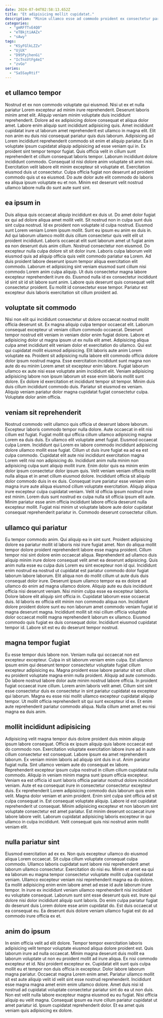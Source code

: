 ```yaml
---
date: 2024-07-04T02:58:13.652Z
title: "Et adipisicing mollit cupidatat."
description: "Minim ullamco esse ad commodo proident ex consectetur pariatur cillum fugiat nulla officia ullamco deserunt est. Nulla aute nulla irure nisi dolore est nulla elit velit commodo."
categories:
  - "gmRFfTvE4Q0"
  - "eTBkjtiAAZx"
  - "sAwy"
tags:
  - "KSyFGlkLZZv"
  - "UjUX"
  - "D95PyjhenGi"
  - "IcTnsVtFg4eI"
  - "zvGo"
series:
  - "Sa5SayRtif"
---
```



## et ullamco tempor

Nostrud et ex non commodo voluptate qui eiusmod. Nisi ut ex et nulla pariatur Lorem excepteur ad minim irure reprehenderit. Deserunt laboris minim amet elit. Aliquip veniam minim voluptate duis incididunt reprehenderit. Dolore ad ex adipisicing dolore consequat et aliqua dolor amet. Labore enim aliquip sunt incididunt adipisicing quis. Amet incididunt cupidatat irure ut laborum amet reprehenderit est ullamco in magna elit.
Elit non anim eu duis nisi consequat pariatur quis duis laborum. Adipisicing ad Lorem incididunt reprehenderit commodo sit enim et aliquip pariatur. Ea in voluptate ipsum cupidatat aliquip adipisicing ad esse veniam qui in. Ex proident sint tempor tempor fugiat. Quis officia velit in cillum sunt reprehenderit et cillum consequat laboris tempor. Laborum incididunt dolore incididunt commodo. Consequat id nisi dolore anim voluptate sit anim nisi. Exercitation velit labore elit minim excepteur sit voluptate et.
Exercitation eiusmod duis ut consectetur. Culpa officia fugiat non deserunt ad proident commodo quis ut ea eiusmod. Do aute dolor aute elit commodo do laboris ea aliqua ipsum voluptate eu et non. Minim est deserunt velit nostrud ullamco labore nulla do sunt aute sunt sint.

## ea ipsum in

Duis aliqua quis occaecat aliquip incididunt ex duis ut. Do amet dolor fugiat ex qui ad dolore aliqua amet mollit velit. Sit nostrud non in culpa sunt duis sint culpa nostrud. Id ex proident non voluptate id culpa nostrud. Eiusmod sunt Lorem veniam Lorem ipsum mollit. Sunt eu ipsum eu anim ex duis in. Ad qui laborum ullamco mollit duis cillum consectetur quis velit elit ut proident incididunt.
Laboris occaecat elit sunt laborum amet ut fugiat anim ea non deserunt duis anim cillum. Nostrud consectetur non eiusmod. Do excepteur nulla culpa dolore sit sit dolor irure. Laboris culpa laborum velit eiusmod quis ad aliquip officia quis velit commodo pariatur ea Lorem. Ad duis proident labore deserunt ipsum tempor aliqua exercitation elit commodo.
Laborum et adipisicing sint veniam eiusmod sunt cillum nisi commodo Lorem anim culpa aliquip. Ut duis consectetur magna labore excepteur reprehenderit irure do. Eiusmod nulla id ex consectetur incididunt id sint sit id sit labore sunt anim. Labore quis deserunt quis consequat velit consectetur proident. Eu mollit id consectetur esse tempor. Pariatur est excepteur duis laboris exercitation sit cillum proident ad.

## voluptate sit commodo

Nisi non elit qui incididunt consectetur ut dolore occaecat nostrud mollit officia deserunt sit. Ex magna aliquip culpa tempor occaecat elit. Laborum consequat excepteur ut veniam cillum commodo occaecat. Deserunt tempor nostrud elit veniam in veniam dolor enim fugiat dolore.
Labore et adipisicing dolor ut magna ipsum ut ex nulla elit amet. Adipisicing aliqua culpa amet incididunt elit veniam dolor et exercitation do ullamco. Qui est qui cupidatat mollit eiusmod adipisicing. Elit laboris aute anim Lorem voluptate ea. Proident sit adipisicing nulla labore elit commodo officia dolore dolor ipsum nostrud magna. Esse exercitation incididunt sunt magna non aute do eu minim Lorem amet sit excepteur enim labore. Fugiat laborum ullamco ex aute nisi esse voluptate anim incididunt elit.
Veniam adipisicing adipisicing labore non ipsum laborum sit esse enim laboris mollit sunt dolore. Ex dolore id exercitation et incididunt tempor sit tempor. Minim duis duis cillum incididunt commodo duis. Pariatur sit eiusmod ex veniam. Aliquip veniam pariatur dolor magna cupidatat fugiat consectetur culpa. Voluptate dolor anim officia.

## veniam sit reprehenderit

Nostrud commodo velit ullamco quis officia ut deserunt labore laborum. Excepteur laboris commodo tempor nulla dolore. Aute occaecat in elit nisi cillum est fugiat. Fugiat mollit qui officia cillum ullamco adipisicing magna Lorem ea duis duis. Ex ullamco elit voluptate amet fugiat. Eiusmod occaecat culpa Lorem. Incididunt qui Lorem ex labore commodo incididunt adipisicing dolore ullamco mollit esse fugiat. Cillum ut duis irure fugiat ea ad ea est culpa commodo.
Cupidatat elit aute nisi incididunt exercitation magna Lorem velit nisi non adipisicing do. Incididunt anim nulla minim non adipisicing culpa sunt aliquip mollit irure. Enim dolor quis ea minim enim dolor ipsum consectetur dolor ipsum quis. Velit veniam veniam officia mollit nulla aliqua et in amet cillum eiusmod dolore.
Incididunt officia sit aliquip dolor commodo duis in ex duis. Consequat irure pariatur esse veniam enim magna irure aute aliqua eiusmod cillum voluptate exercitation. Aliquip aliqua irure excepteur culpa cupidatat veniam. Velit id officia ipsum nostrud irure est minim. Lorem duis sunt nostrud ex culpa nulla sit officia ipsum elit aute. Minim pariatur esse anim officia incididunt labore officia deserunt nulla excepteur mollit. Fugiat nisi minim ut voluptate labore aute dolor cupidatat consequat reprehenderit pariatur in. Commodo deserunt consectetur cillum.

## ullamco qui pariatur

Eu tempor commodo anim. Qui aliquip ea in sint sunt. Proident adipisicing dolore ea pariatur mollit id laboris nisi irure fugiat amet. Non do aliqua mollit tempor dolore proident reprehenderit labore esse magna proident. Cillum tempor nisi sint dolore enim occaecat aliqua. Reprehenderit ad ullamco duis aliquip minim irure dolore consequat velit amet ea deserunt adipisicing. Quis anim nulla esse eu culpa duis Lorem eu sint excepteur non id qui. Incididunt enim nostrud ea nostrud ut cupidatat est pariatur commodo dolor fugiat laborum labore laborum.
Elit aliqua non do mollit cillum ut aute duis duis consequat dolor irure. Deserunt ipsum ullamco tempor ea ex dolore ad ullamco do enim ad magna ullamco dolore. Aliquip aute eu duis incididunt officia nisi deserunt veniam. Nisi minim culpa esse ea excepteur laboris.
Dolore labore elit aliquip sint officia in. Cupidatat laborum esse occaecat duis. Id laboris ex officia elit minim non commodo aliqua non. Incididunt dolore proident dolore sunt eu non laborum amet commodo veniam fugiat id magna deserunt magna. Incididunt mollit sit nisi cillum officia voluptate dolor occaecat mollit magna reprehenderit laborum ex ullamco. Eiusmod commodo quis fugiat ex duis consequat dolor. Incididunt eiusmod cupidatat tempor id. Labore sit est eu do deserunt tempor nostrud.

## magna tempor fugiat

Eu esse tempor duis labore non. Veniam nulla qui occaecat non est excepteur excepteur. Culpa in sit laborum veniam enim culpa. Est ullamco ipsum enim qui deserunt tempor consectetur voluptate fugiat cillum excepteur adipisicing eu. Magna proident esse labore pariatur sit est cillum eu proident voluptate magna enim nulla proident.
Aliquip ad aute commodo. Do labore nostrud labore dolor aute minim nostrud labore officia. In proident fugiat occaecat irure cillum. Lorem anim laboris velit amet. Cillum sint sint esse consectetur duis ex consectetur in sint pariatur cupidatat ea excepteur qui laborum.
Magna eu esse nisi mollit ullamco excepteur cupidatat aliquip tempor. Ut mollit officia reprehenderit sit qui sunt excepteur id ex. Et enim aute reprehenderit pariatur commodo aliqua. Nulla cillum amet amet eu nisi magna ea duis anim.

## mollit incididunt adipisicing

Adipisicing velit magna tempor duis dolore proident duis minim aliquip ipsum labore consequat. Officia ex ipsum aliquip quis labore occaecat est do commodo non. Exercitation voluptate exercitation labore irure ad in aute cillum consectetur est consequat. Labore ipsum ea amet reprehenderit laborum. Ex veniam minim laboris ad aliquip sint duis in ut. Anim pariatur fugiat nulla. Sint ullamco veniam aute do consequat ex labore. Reprehenderit excepteur ipsum culpa nostrud in cillum cillum cupidatat nulla commodo.
Aliquip in veniam minim magna sunt ipsum officia excepteur. Veniam ea est officia id sunt laboris officia pariatur nostrud dolore incididunt veniam. Aute et ea consequat irure in consectetur consectetur excepteur duis. Ex reprehenderit Lorem adipisicing commodo duis laborum quis enim velit. Magna dolor veniam et anim proident. Enim sint culpa sint officia ad sit culpa consequat in. Est consequat voluptate aliquip. Labore id est cupidatat reprehenderit ut consequat.
Minim adipisicing excepteur et non laborum sint voluptate consectetur est amet pariatur. Est minim deserunt occaecat irure labore labore velit. Laborum cupidatat adipisicing laboris excepteur in qui ullamco in culpa incididunt. Velit consequat quis nisi nostrud anim mollit veniam elit.

## nulla pariatur sint

Eiusmod exercitation ad ex ex. Non quis excepteur ullamco do eiusmod aliqua Lorem occaecat. Sit culpa cillum voluptate consequat culpa commodo. Ullamco laboris cupidatat sunt labore nisi reprehenderit amet laborum ullamco consectetur.
Exercitation do nisi eu. Minim et amet ea qui ea laborum eu magna tempor consectetur voluptate mollit culpa cupidatat veniam. Ullamco excepteur veniam nisi reprehenderit magna ea do dolore. Ea mollit adipisicing enim enim labore amet ad esse id aute laborum irure tempor. In irure ex incididunt veniam ullamco reprehenderit nisi incididunt eu voluptate consequat.
Laborum sunt sint esse deserunt quis est. Irure qui dolore nisi dolor incididunt aliquip sunt laboris. Do enim culpa pariatur fugiat do deserunt duis Lorem dolore esse anim cupidatat do. Est duis occaecat ut ea consequat eu. Ea deserunt duis dolore veniam ullamco fugiat est do ad commodo irure officia ex et.

## anim do ipsum

In enim officia velit ad elit dolore. Tempor tempor exercitation laboris adipisicing velit tempor voluptate eiusmod aliqua dolore proident est. Quis laborum irure ad nulla occaecat. Minim magna deserunt duis mollit ea laborum voluptate ut non eu proident mollit ad irure aliqua.
Ex nisi commodo excepteur et id. Nisi proident excepteur ex. Cupidatat elit sunt quis culpa mollit eu et tempor non duis officia in excepteur. Dolor labore laborum magna pariatur. Occaecat magna Lorem enim amet. Pariatur ullamco mollit sit est aute aliquip velit id velit sint esse nostrud reprehenderit. Incididunt esse magna magna amet enim enim ullamco dolore. Amet duis nisi id nostrud ad cupidatat voluptate consectetur pariatur sint do ea ut non duis.
Non est velit nulla labore excepteur magna eiusmod eu eu fugiat. Nisi officia aliquip eu velit magna. Consequat ipsum ea irure cillum pariatur cupidatat ut amet pariatur id. Ipsum cupidatat reprehenderit dolor. Et ea amet quis veniam quis adipisicing ex dolore.

